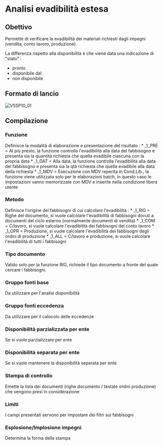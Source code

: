 # Analisi evadibilità estesa
## Obettivo
Permette di verificare la evadibilità dei materiali richiesti dagli impegni (vendita, conto lavoro, produzione).

La differenza rispetto alla disponibilità è che viene data una indicazione di "stato" : 

- pronto
- disponibile dal
- non disponibile


## Formato di lancio
![V5SP10_01](http://localhost:3000/immagini/MBDOC_OGG-P_V5SP10/V5SP10_01.png)
## Compilazione
### Funzione
Definisce la modalità di elaborazione e presentazione del risultato : 
 \* _1_PRE = Al più presto, la funzione controlla l'evadibilità alla data del fabbisogno e presenta sia la quantità richiesta che quella evadibile ciascuna con la propria data
 \* _1_DAT = Alla data, la funzione controlla l'evadibilità alla data del fabbisogno e presenta sia la qtà richiesta che quella evadibile alla data della richiesta
 \* _1_MDV = Esecuzione con MDV reperita in Cond.Lib., la funzione viene utilizzata solo per le elaborazioni batch, in questo caso le impostazioni vanno memorizzate con MDV e inserite nella condizione libera utente

### Metodo
Definisce l'origine dei fabbisogni di cui calcolare l'evadibilità : 
 \* _1_RIG = Righe del documento, si vuole calcolare l'evadibilità di fabbisogni dovuti a documenti del ciclo esterno (normalmente documenti di vendita)
 \* _1_COM = C/lavoro, si vuole calcolare l'evadibilità dei fabbisogni del conto lavoro
 \* _1_OPR = Produzione,  si vuole calcolare l'evadibilità dei fabbisogni degli ordini di produzione
 \* _1_ALL = C/lavoro e produzione,  si vuole calcolare l'evadibilità di tutti i fabbisogni
### Tipo documento
Valido solo per la funzione RIG, richiede il tipo documento a fronte del quale cercare i fabbisogni.
### Gruppo fonti base
Da utilizzare per l'analisi disponibilità
### Gruppo fonti eccedenza
Da utilizzare per il calocolo delle eccedenze
### Disponibilità parzializzata per ente
Se si vuole parzializzare per ente
### Disponibilità separata per ente
Se si vuole mantenere la disponibilità separata per ente
### Stampa di controllo
Emette la lista dei documenti (righe documento / testate ordini produzione) che vengono presi in considerazione
### Limiti
I campi presentati servono per impostare dei filtri sui fabbisogni
### Esplosione/Implosione impegni
Determina la forma della stampa
